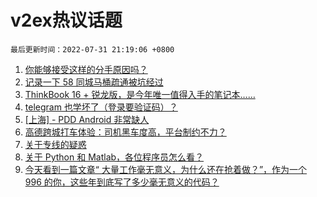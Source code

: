 # v2ex热议话题

`最后更新时间：2022-07-31 21:19:06 +0800`

1. [你能够接受这样的分手原因吗？](https://www.v2ex.com/t/869788)
1. [记录一下 58 同城马桶疏通被坑经过](https://www.v2ex.com/t/869740)
1. [ThinkBook 16 + 锐龙版，是今年唯一值得入手的笔记本……](https://www.v2ex.com/t/869722)
1. [telegram 也学坏了（登录要验证码）？](https://www.v2ex.com/t/869726)
1. [[上海] - PDD Android 非常缺人](https://www.v2ex.com/t/869790)
1. [高德跨城打车体验：司机黑车度高，平台制约不力？](https://www.v2ex.com/t/869757)
1. [关于专线的疑惑](https://www.v2ex.com/t/869775)
1. [关于 Python 和 Matlab，各位程序员怎么看？](https://www.v2ex.com/t/869764)
1. [今天看到一篇文章“ 大量工作毫无意义，为什么还在抢着做？”，作为一个 996 的你，这些年到底写了多少毫无意义的代码？](https://www.v2ex.com/t/869784)

